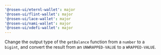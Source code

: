 ```yaml
---
'@rosen-ui/eternl-wallet': major
'@rosen-ui/flint-wallet': major
'@rosen-ui/lace-wallet': major
'@rosen-ui/nami-wallet': major
'@rosen-ui/xdefi-wallet': major
---
```


Change the output type of the `getBalance` function from a `number` to a `bigint`, and convert the result from an `UNWRAPPED-VALUE` to a `WRAPPED-VALUE`.
